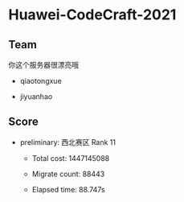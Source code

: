 # Huawei-CodeCraft-2021

## Team

你这个服务器很漂亮哦

- qiaotongxue

- jiyuanhao

## Score

- preliminary: 西北赛区 Rank 11
  
    - Total cost: 1447145088 
      
    - Migrate count: 88443
    
    - Elapsed time: 88.747s
